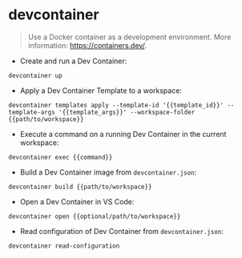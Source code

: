 # devcontainer

> Use a Docker container as a development environment.
> More information: <https://containers.dev/>.

- Create and run a Dev Container:

`devcontainer up`

- Apply a Dev Container Template to a workspace:

`devcontainer templates apply --template-id '{{template_id}}' --template-args '{{template_args}}' --workspace-folder {{path/to/workspace}}`

- Execute a command on a running Dev Container in the current workspace:

`devcontainer exec {{command}}`

- Build a Dev Container image from `devcontainer.json`:

`devcontainer build {{path/to/workspace}}`

- Open a Dev Container in VS Code:

`devcontainer open {{optional/path/to/workspace}}`

- Read configuration of Dev Container from `devcontainer.json`:

`devcontainer read-configuration`
